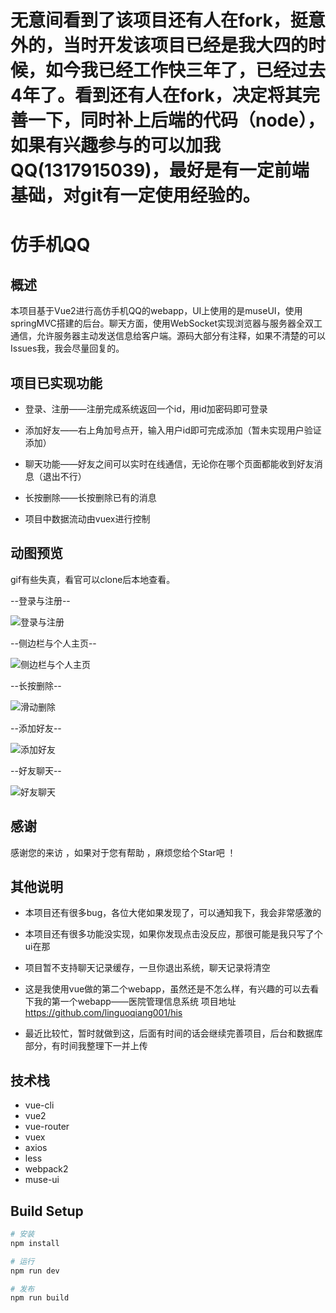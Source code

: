 # 无意间看到了该项目还有人在fork，挺意外的，当时开发该项目已经是我大四的时候，如今我已经工作快三年了，已经过去4年了。看到还有人在fork，决定将其完善一下，同时补上后端的代码（node），如果有兴趣参与的可以加我QQ(1317915039)，最好是有一定前端基础，对git有一定使用经验的。

# 仿手机QQ

## 概述

本项目基于Vue2进行高仿手机QQ的webapp，UI上使用的是museUI，使用springMVC搭建的后台。聊天方面，使用WebSocket实现浏览器与服务器全双工通信，允许服务器主动发送信息给客户端。源码大部分有注释，如果不清楚的可以Issues我，我会尽量回复的。


## 项目已实现功能

- 登录、注册——注册完成系统返回一个id，用id加密码即可登录

- 添加好友——右上角加号点开，输入用户id即可完成添加（暂未实现用户验证添加）

- 聊天功能——好友之间可以实时在线通信，无论你在哪个页面都能收到好友消息（退出不行）

- 长按删除——长按删除已有的消息

- 项目中数据流动由vuex进行控制


## 动图预览

gif有些失真，看官可以clone后本地查看。

--登录与注册--

![登录与注册](./static/images/gif/login.gif)

--侧边栏与个人主页--

![侧边栏与个人主页](./static/images/gif/sidebar.gif)

--长按删除--

![滑动删除](./static/images/gif/delete.gif)

--添加好友--

![添加好友](./static/images/gif/add.gif)

--好友聊天--

![好友聊天](./static/images/gif/chat.gif)


## 感谢
感谢您的来访 ，如果对于您有帮助 ，麻烦您给个Star吧 ！ 


## 其他说明

- 本项目还有很多bug，各位大佬如果发现了，可以通知我下，我会非常感激的

- 本项目还有很多功能没实现，如果你发现点击没反应，那很可能是我只写了个ui在那

- 项目暂不支持聊天记录缓存，一旦你退出系统，聊天记录将清空

- 这是我使用vue做的第二个webapp，虽然还是不怎么样，有兴趣的可以去看下我的第一个webapp——医院管理信息系统
  项目地址 <a href="https://github.com/linguoqiang001/his">https://github.com/linguoqiang001/his</a>

- 最近比较忙，暂时就做到这，后面有时间的话会继续完善项目，后台和数据库部分，有时间我整理下一并上传



## 技术栈

-  vue-cli
-  vue2
-  vue-router
-  vuex
-  axios
-  less
-  webpack2
-  muse-ui


## Build Setup

``` bash
# 安装
npm install

# 运行
npm run dev

# 发布
npm run build
